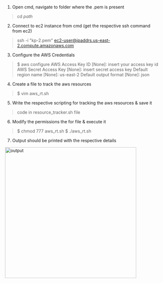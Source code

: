 01. Open cmd, navigate to folder where the .pem is present
>cd *path*

02. Connect to ec2 instance from cmd (get the respective ssh command from ec2) 
>ssh -i "kp-2.pem" ec2-user@ipaddrs.us-east-2.compute.amazonaws.com

03. Configure the AWS Credentials
>$ aws configure
>AWS Access Key ID [None]: insert your access key id
>AWS Secret Access Key [None]: insert secret access key
>Default region name [None]: us-east-2
>Default output format [None]: json

04. Create a file to track the aws resources
>$ vim aws_rt.sh

05. Write the respective scripting for tracking the aws resources & save it
>code in resource_tracker.sh file

06. Modify the permissions the for file & execute it
>$ chmod 777 aws_rt.sh
>$ ./aws_rt.sh

07. Output should be printed with the respective details
<img width="431" alt="output" src="https://github.com/user-attachments/assets/80d53094-bb5e-4eef-9e89-c6adeb6eb64d">

